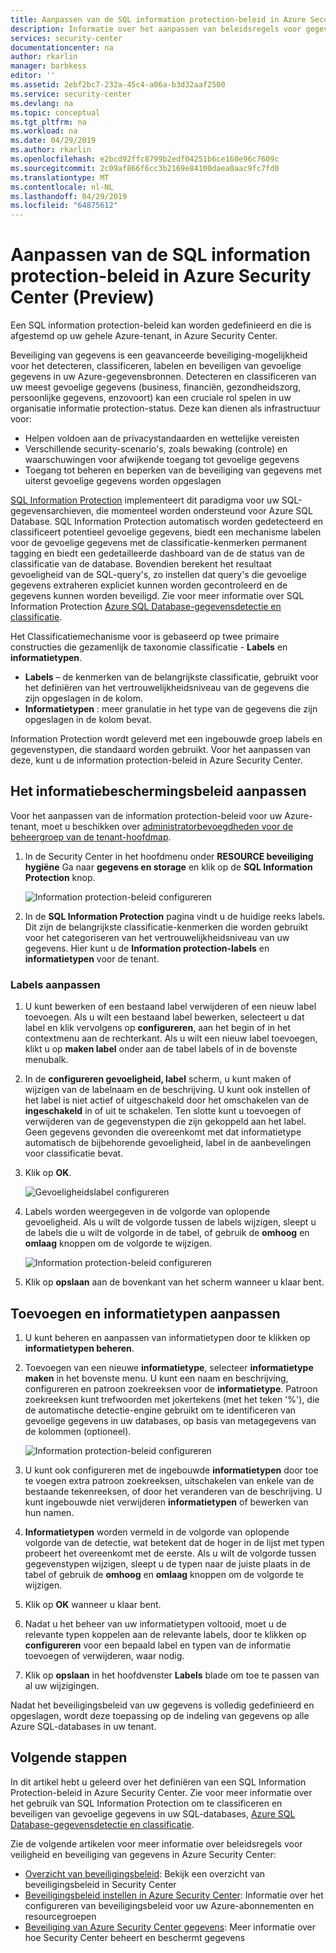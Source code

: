 ```yaml
---
title: Aanpassen van de SQL information protection-beleid in Azure Security Center | Microsoft Docs
description: Informatie over het aanpassen van beleidsregels voor gegevensbeveiliging in Azure Security Center.
services: security-center
documentationcenter: na
author: rkarlin
manager: barbkess
editor: ''
ms.assetid: 2ebf2bc7-232a-45c4-a06a-b3d32aaf2500
ms.service: security-center
ms.devlang: na
ms.topic: conceptual
ms.tgt_pltfrm: na
ms.workload: na
ms.date: 04/29/2019
ms.author: rkarlin
ms.openlocfilehash: e2bcd92ffc8799b2edf04251b6ce160e96c7609c
ms.sourcegitcommit: 2c09af866f6cc3b2169e84100daea0aac9fc7fd0
ms.translationtype: MT
ms.contentlocale: nl-NL
ms.lasthandoff: 04/29/2019
ms.locfileid: "64875612"
---
```

# <a name="customize-the-sql-information-protection-policy-in-azure-security-center-preview"></a>Aanpassen van de SQL information protection-beleid in Azure Security Center (Preview)
 
Een SQL information protection-beleid kan worden gedefinieerd en die is afgestemd op uw gehele Azure-tenant, in Azure Security Center.

Beveiliging van gegevens is een geavanceerde beveiliging-mogelijkheid voor het detecteren, classificeren, labelen en beveiligen van gevoelige gegevens in uw Azure-gegevensbronnen. Detecteren en classificeren van uw meest gevoelige gegevens (business, financiën, gezondheidszorg, persoonlijke gegevens, enzovoort) kan een cruciale rol spelen in uw organisatie informatie protection-status. Deze kan dienen als infrastructuur voor:
- Helpen voldoen aan de privacystandaarden en wettelijke vereisten
- Verschillende security-scenario's, zoals bewaking (controle) en waarschuwingen voor afwijkende toegang tot gevoelige gegevens
- Toegang tot beheren en beperken van de beveiliging van gegevens met uiterst gevoelige gegevens worden opgeslagen
 
[SQL Information Protection](../sql-database/sql-database-data-discovery-and-classification.md) implementeert dit paradigma voor uw SQL-gegevensarchieven, die momenteel worden ondersteund voor Azure SQL Database. SQL Information Protection automatisch worden gedetecteerd en classificeert potentieel gevoelige gegevens, biedt een mechanisme labelen voor de gevoelige gegevens met de classificatie-kenmerken permanent tagging en biedt een gedetailleerde dashboard van de de status van de classificatie van de database. Bovendien berekent het resultaat gevoeligheid van de SQL-query's, zo instellen dat query's die gevoelige gegevens extraheren expliciet kunnen worden gecontroleerd en de gegevens kunnen worden beveiligd. Zie voor meer informatie over SQL Information Protection [Azure SQL Database-gegevensdetectie en classificatie](../sql-database/sql-database-data-discovery-and-classification.md).
 
Het Classificatiemechanisme voor is gebaseerd op twee primaire constructies die gezamenlijk de taxonomie classificatie - **Labels** en **informatietypen**.
- **Labels** – de kenmerken van de belangrijkste classificatie, gebruikt voor het definiëren van het vertrouwelijkheidsniveau van de gegevens die zijn opgeslagen in de kolom. 
- **Informatietypen** : meer granulatie in het type van de gegevens die zijn opgeslagen in de kolom bevat.
 
Information Protection wordt geleverd met een ingebouwde groep labels en gegevenstypen, die standaard worden gebruikt. Voor het aanpassen van deze, kunt u de information protection-beleid in Azure Security Center.
 
## <a name="customize-the-information-protection-policy"></a>Het informatiebeschermingsbeleid aanpassen
Voor het aanpassen van de information protection-beleid voor uw Azure-tenant, moet u beschikken over [administratorbevoegdheden voor de beheergroep van de tenant-hoofdmap](security-center-management-groups.md). 
 
1. In de Security Center in het hoofdmenu onder **RESOURCE beveiliging hygiëne** Ga naar **gegevens en storage** en klik op de **SQL Information Protection** knop.

   ![Information protection-beleid configureren](./media/security-center-info-protection-policy/security-policy.png) 
 
2. In de **SQL Information Protection** pagina vindt u de huidige reeks labels. Dit zijn de belangrijkste classificatie-kenmerken die worden gebruikt voor het categoriseren van het vertrouwelijkheidsniveau van uw gegevens. Hier kunt u de **Information protection-labels** en **informatietypen** voor de tenant. 
 
### <a name="customizing-labels"></a>Labels aanpassen
 
1. U kunt bewerken of een bestaand label verwijderen of een nieuw label toevoegen. Als u wilt een bestaand label bewerken, selecteert u dat label en klik vervolgens op **configureren**, aan het begin of in het contextmenu aan de rechterkant. Als u wilt een nieuw label toevoegen, klikt u op **maken label** onder aan de tabel labels of in de bovenste menubalk.
2. In de **configureren gevoeligheid, label** scherm, u kunt maken of wijzigen van de labelnaam en de beschrijving. U kunt ook instellen of het label is niet actief of uitgeschakeld door het omschakelen van de **ingeschakeld** in of uit te schakelen. Ten slotte kunt u toevoegen of verwijderen van de gegevenstypen die zijn gekoppeld aan het label. Geen gegevens gevonden die overeenkomt met dat informatietype automatisch de bijbehorende gevoeligheid, label in de aanbevelingen voor classificatie bevat.
3. Klik op **OK**.
 
   ![Gevoeligheidslabel configureren](./media/security-center-info-protection-policy/config-sensitivity-label.png)
 
4. Labels worden weergegeven in de volgorde van oplopende gevoeligheid. Als u wilt de volgorde tussen de labels wijzigen, sleept u de labels die u wilt de volgorde in de tabel, of gebruik de **omhoog** en **omlaag** knoppen om de volgorde te wijzigen. 
 
    ![Information protection-beleid configureren](./media/security-center-info-protection-policy/move-up.png)
 
5. Klik op **opslaan** aan de bovenkant van het scherm wanneer u klaar bent.
 
 
## <a name="adding-and-customizing-information-types"></a>Toevoegen en informatietypen aanpassen
 
1. U kunt beheren en aanpassen van informatietypen door te klikken op **informatietypen beheren**.
2. Toevoegen van een nieuwe **informatietype**, selecteer **informatietype maken** in het bovenste menu. U kunt een naam en beschrijving, configureren en patroon zoekreeksen voor de **informatietype**. Patroon zoekreeksen kunt trefwoorden met jokertekens (met het teken '%'), die de automatische detectie-engine gebruikt om te identificeren van gevoelige gegevens in uw databases, op basis van metagegevens van de kolommen (optioneel).
 
    ![Information protection-beleid configureren](./media/security-center-info-protection-policy/info-types.png)
 
3. U kunt ook configureren met de ingebouwde **informatietypen** door toe te voegen extra patroon zoekreeksen, uitschakelen van enkele van de bestaande tekenreeksen, of door het veranderen van de beschrijving. U kunt ingebouwde niet verwijderen **informatietypen** of bewerken van hun namen. 
4. **Informatietypen** worden vermeld in de volgorde van oplopende volgorde van de detectie, wat betekent dat de hoger in de lijst met typen probeert het overeenkomt met de eerste. Als u wilt de volgorde tussen gegevenstypen wijzigen, sleept u de typen naar de juiste plaats in de tabel of gebruik de **omhoog** en **omlaag** knoppen om de volgorde te wijzigen. 
5. Klik op **OK** wanneer u klaar bent.
6. Nadat u het beheer van uw informatietypen voltooid, moet u de relevante typen koppelen aan de relevante labels, door te klikken op **configureren** voor een bepaald label en typen van de informatie toevoegen of verwijderen, waar nodig.
7. Klik op **opslaan** in het hoofdvenster **Labels** blade om toe te passen van al uw wijzigingen.
 
Nadat het beveiligingsbeleid van uw gegevens is volledig gedefinieerd en opgeslagen, wordt deze toepassing op de indeling van gegevens op alle Azure SQL-databases in uw tenant.
 
 
## <a name="next-steps"></a>Volgende stappen
 
In dit artikel hebt u geleerd over het definiëren van een SQL Information Protection-beleid in Azure Security Center. Zie voor meer informatie over het gebruik van SQL Information Protection om te classificeren en beveiligen van gevoelige gegevens in uw SQL-databases, [Azure SQL Database-gegevensdetectie en classificatie](../sql-database/sql-database-data-discovery-and-classification.md). 

Zie de volgende artikelen voor meer informatie over beleidsregels voor veiligheid en beveiliging van gegevens in Azure Security Center:
 
- [Overzicht van beveiligingsbeleid](security-center-policies-overview.md): Bekijk een overzicht van beveiligingsbeleid in Security Center
- [Beveiligingsbeleid instellen in Azure Security Center](tutorial-security-policy.md): Informatie over het configureren van beveiligingsbeleid voor uw Azure-abonnementen en resourcegroepen
- [Beveiliging van Azure Security Center gegevens](security-center-data-security.md): Meer informatie over hoe Security Center beheert en beschermt gegevens


